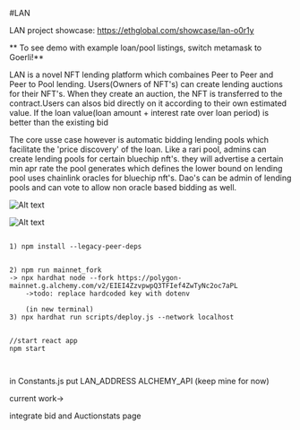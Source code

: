#LAN

LAN project showcase: https://ethglobal.com/showcase/lan-o0r1y


** To see demo with example loan/pool listings, switch metamask to Goerli!**



LAN is a novel NFT lending platform which combaines Peer to Peer and Peer to Pool lending. Users(Owners of NFT's) can create lending auctions for their NFT's. When they create an auction, the NFT is transferred to the contract.Users can alsos bid directly on it according to their own estimated value. If the loan value(loan amount + interest rate over loan period) is better than the existing bid

The core usse case however is automatic bidding lending pools which facilitate the 'price discovery' of the loan.
Like a rari pool, admins can create lending pools for certain bluechip nft's. they will advertise a certain min apr rate the pool generates which defines the lower bound on 
lending pool uses chainlink oracles for bluechip nft's. Dao's can be admin of lending pools and can vote to allow non oracle based bidding as well.


![Alt text](./public/auctions.jpg?raw=true "List of Current Auctions")

![Alt text](./public/auction.jpg?raw=true "Example NFT Auction with bidding.")



```shell

1) npm install --legacy-peer-deps

 
2) npm run mainnet_fork 
-> npx hardhat node --fork https://polygon-mainnet.g.alchemy.com/v2/EIEI4ZzvpwpQ3TFIef4ZwTyNc2oc7aPL
    ->todo: replace hardcoded key with dotenv

    (in new terminal)
3) npx hardhat run scripts/deploy.js --network localhost 


//start react app
npm start



```


in Constants.js put
LAN_ADDRESS
ALCHEMY_API (keep mine for now)



current work->

integrate bid and Auctionstats page